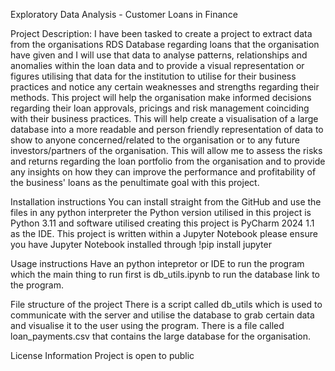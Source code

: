 Exploratory Data Analysis - Customer Loans in Finance

Project Description:
I have been tasked to create a project to extract data from the organisations RDS Database regarding loans that the organisation have given and I will use that data to analyse patterns, relationships and anomalies within the loan data and to provide a visual representation or figures utilising that data for the institution to utilise for their business practices and notice any certain weaknesses and strengths regarding their methods.
This project will help the organisation make informed decisions regarding their loan approvals, pricings and risk management coinciding with their business practices. This will help create a visualisation of a large database into a more readable and person friendly representation of data to show to anyone concerned/related to the organisation or to any future investors/partners of the organisation.
This will allow me to assess the risks and returns regarding the loan portfolio from the organisation and to provide any insights on how they can improve the performance and profitability of the business' loans as the penultimate goal with this project.

Installation instructions
You can install straight from the GitHub and use the files in any python interpreter the Python version utilised in this project is Python 3.11 and software utilised creating this project is PyCharm 2024 1.1 as the IDE.
This project is written within a Jupyter Notebook please ensure you have Jupyter Notebook installed through !pip install jupyter

Usage instructions
Have an python intepretor or IDE to run the program which the main thing to run first is db_utils.ipynb to run the database link to the program.

File structure of the project
There is a script called db_utils which is used to communicate with the server and utilise the database to grab certain data and visualise it to the user using the program.
There is a file called loan_payments.csv that contains the large database for the organisation.

License Information
Project is open to public
